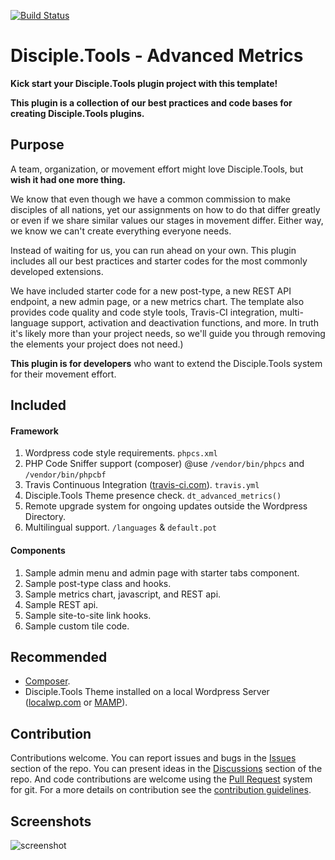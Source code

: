 [![Build Status](https://travis-ci.com/DiscipleTools/disciple-tools-advanced-metrics.svg?branch=master)](https://travis-ci.com/DiscipleTools/disciple-tools-advanced-metrics)

# Disciple.Tools - Advanced Metrics

__Kick start your Disciple.Tools plugin project with this template!__

__This plugin is a collection of our best practices and code bases for creating Disciple.Tools plugins.__

## Purpose

A team, organization, or movement effort might love Disciple.Tools, but __wish it had one more thing.__

We know that even though we have a common commission to make disciples of all nations, yet our assignments
on how to do that differ greatly or even if we share similar values our stages in movement differ. Either way,
we know we can't create everything everyone needs.

Instead of waiting for us, you can run ahead on your own. This
plugin includes all our best practices and starter codes for the most commonly developed extensions.

We have included starter code for a new post-type, a new REST API endpoint, a new admin page, or a new metrics chart.
The template also provides code quality and code style tools, Travis-CI integration, multi-language support, activation and
deactivation functions, and more. In truth it's likely more than your project needs, so we'll
guide you through removing the elements your project does not need.)

__This plugin is for developers__ who want to extend the Disciple.Tools system for their movement effort.

## Included
#### Framework

 1. Wordpress code style requirements. ```phpcs.xml```
 1. PHP Code Sniffer support (composer) @use ```/vendor/bin/phpcs``` and ```/vendor/bin/phpcbf```
 1. Travis Continuous Integration ([travis-ci.com](https://travis-ci.com)). ```travis.yml```
 1. Disciple.Tools Theme presence check. ```dt_advanced_metrics()```
 1. Remote upgrade system for ongoing updates outside the Wordpress Directory.
 1. Multilingual support. ```/languages``` & ```default.pot```

#### Components

 1. Sample admin menu and admin page with starter tabs component.
 1. Sample post-type class and hooks.
 1. Sample metrics chart, javascript, and REST api.
 1. Sample REST api.
 1. Sample site-to-site link hooks.
 1. Sample custom tile code.

## Recommended

- [Composer](https://getcomposer.org/download/).
- Disciple.Tools Theme installed on a local Wordpress Server ([localwp.com](https://localwp.com) or [MAMP](https://www.mamp.info)).

## Contribution

Contributions welcome. You can report issues and bugs in the
[Issues](https://github.com/DiscipleTools/disciple-tools-advanced-metrics/issues) section of the repo. You can present ideas
in the [Discussions](https://github.com/DiscipleTools/disciple-tools-advanced-metrics/discussions) section of the repo. And
code contributions are welcome using the [Pull Request](https://github.com/DiscipleTools/disciple-tools-advanced-metrics/pulls)
system for git. For a more details on contribution see the
[contribution guidelines](https://github.com/DiscipleTools/disciple-tools-advanced-metrics/blob/master/CONTRIBUTING.md).

## Screenshots

![screenshot](https://via.placeholder.com/600x150)
